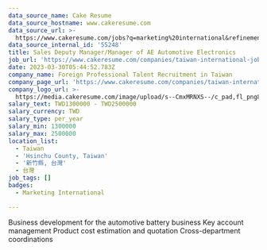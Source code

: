 ```yaml
---
data_source_name: Cake Resume
data_source_hostname: www.cakeresume.com
data_source_url: >-
  https://www.cakeresume.com/jobs?q=marketing%20international&refinementList%5Blang_name%5D%5B0%5D=English&refinementList%5Bsalary_type%5D=per_year&range%5Bsalary_range%5D%5Bmin%5D=1000000
data_source_internal_id: '55248'
title: Sales Deputy Manager/Manager of AE Automotive Electronics
job_url: 'https://www.cakeresume.com/companies/taiwan-international-jobs/jobs/d34439'
date: 2023-03-30T05:44:52.783Z
company_name: Foreign Professional Talent Recruitment in Taiwan
company_page_url: 'https://www.cakeresume.com/companies/taiwan-international-jobs'
company_logo_url: >-
  https://media.cakeresume.com/image/upload/s--CmxMRNXS--/c_pad,fl_png8,h_200,w_200/v1678953999/wyriiaqqechmiecgtzbj.png
salary_text: TWD1300000 - TWD2500000
salary_currency: TWD
salary_type: per_year
salary_min: 1300000
salary_max: 2500000
location_list:
  - Taiwan
  - 'Hsinchu County, Taiwan'
  - '新竹縣, 台灣'
  - 台灣
job_tags: []
badges:
  - Marketing International

---
```


Business development for the automotive battery business Key account management Product cost estimation and quotation Cross-department coordinations